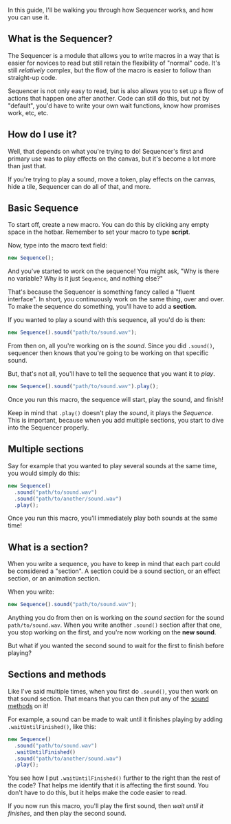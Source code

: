 In this guide, I'll be walking you through how Sequencer works, and how you can use it.

## What is the Sequencer?

The Sequencer is a module that allows you to write macros in a way that is easier for novices to read but still retain the flexibility of "normal" code. It's still _relatively_ complex, but the flow of the macro is easier to follow than straight-up code.

Sequencer is not only easy to read, but is also allows you to set up a flow of actions that happen one after another. Code can still do this, but not by "default", you'd have to write your own wait functions, know how promises work, etc, etc.

## How do I use it?

Well, that depends on what you're trying to do! Sequencer's first and primary use was to play effects on the canvas, but it's become a lot more than just that.

If you're trying to play a sound, move a token, play effects on the canvas, hide a tile, Sequencer can do all of that, and more.

## Basic Sequence

To start off, create a new macro. You can do this by clicking any empty space in the hotbar. Remember to set your macro to type **script**.

Now, type into the macro text field:

```js
new Sequence();
```

And you've started to work on the sequence! You might ask, "Why is there no variable? Why is it just `Sequence`, and nothing else?"

That's because the Sequencer is something fancy called a "fluent interface". In short, you continuously work on the same thing, over and over. To make the sequence do something, you'll have to add a **section**.

If you wanted to play a sound with this sequence, all you'd do is then:

```js
new Sequence().sound("path/to/sound.wav");
```

From then on, all you're working on is the _sound_. Since you did `.sound()`, sequencer then knows that you're going to be working on that specific sound.

But, that's not all, you'll have to tell the sequence that you want it to _play_.

```js
new Sequence().sound("path/to/sound.wav").play();
```

Once you run this macro, the sequence will start, play the sound, and finish!

Keep in mind that `.play()` doesn't play the _sound_, it plays the _Sequence_. This is important, because when you add multiple sections, you start to dive into the Sequencer properly.

## Multiple sections

Say for example that you wanted to play several sounds at the same time, you would simply do this:

```js
new Sequence()
  .sound("path/to/sound.wav")
  .sound("path/to/another/sound.wav")
  .play();
```

Once you run this macro, you'll immediately play both sounds at the same time!

## What is a section?

When you write a sequence, you have to keep in mind that each part could be considered a "section". A section could be a sound section, or an effect section, or an animation section.

When you write:

```js
new Sequence().sound("path/to/sound.wav");
```

Anything you do from then on is working on the _sound section_ for the sound `path/to/sound.wav`. When you write another `.sound()` section after that one, you stop working on the first, and you're now working on the **new sound**.

But what if you wanted the second sound to wait for the first to finish before playing?

## Sections and methods

Like I've said multiple times, when you first do `.sound()`, you then work on that sound section. That means that you can then put any of the [sound methods](api/sound.md) on it!

For example, a sound can be made to wait until it finishes playing by adding `.waitUntilFinished()`, like this:

```js
new Sequence()
  .sound("path/to/sound.wav")
  .waitUntilFinished()
  .sound("path/to/another/sound.wav")
  .play();
```

You see how I put `.waitUntilFinished()` further to the right than the rest of the code? That helps me identify that it is affecting the first sound. You don't have to do this, but it helps make the code easier to read.

If you now run this macro, you'll play the first sound, then _wait until it finishes_, and then play the second sound.

